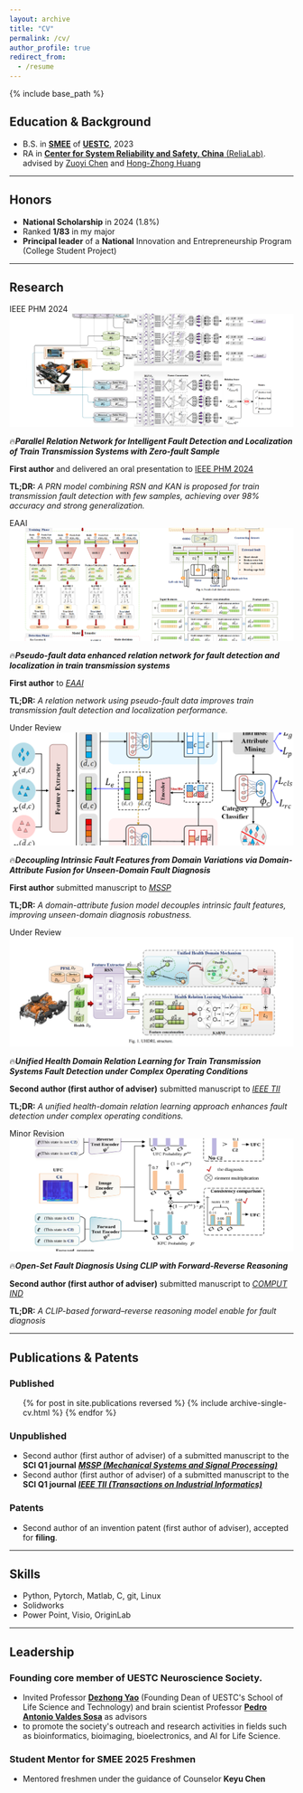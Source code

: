 ```yaml
---
layout: archive
title: "CV"
permalink: /cv/
author_profile: true
redirect_from:
  - /resume
---
```


{% include base_path %}

## Education & Background

* B.S. in [**SMEE**](https://www.smee.uestc.edu.cn/) of [**UESTC**](https://www.uestc.edu.cn/), 2023
* RA in [**Center for System Reliability and Safety, China** (ReliaLab)](http://relialab.org/). advised by [Zuoyi Chen](https://scholar.google.com/citations?user=nffqj1QAAAAJ&hl=zh-CN&oi=ao) and [Hong-Zhong Huang](https://www.researchgate.net/profile/Hong-Zhong-Huang)

---

## Honors

* **National Scholarship** in 2024 (1.8%)   
* Ranked **1/83** in my major   
* **Principal leader** of a **National** Innovation and Entrepreneurship Program (College Student Project)   

---

## Research   
<div class='paper-box'><div class='paper-box-image'><div><div class="badge">IEEE PHM 2024</div><img src='/images/PHM.png' alt="PHM" style="width: 100%; height: auto; object-fit: cover; max-height: 200px;"></div></div>
<div class='paper-box-text' markdown="1">

🔥***Parallel Relation Network for Intelligent Fault Detection and Localization of Train Transmission Systems with Zero-fault Sample***

**First author** and delivered an oral presentation to <a href="https://2024.globalphm.org/">IEEE PHM 2024</a></p>


**TL;DR:** *A PRN model combining RSN and KAN is proposed for train transmission fault detection with few samples, achieving over 98% accuracy and strong generalization.*

</div>
</div>

<div class='paper-box'>
  <div class='paper-box-image'>
    <div>
      <div class="badge">EAAI</div>
      <img src='/images/EAAI.png' alt="EAAI" style="width: 100%; height: auto; object-fit: cover; max-height: 200px;">
    </div>
  </div>
  <div class='paper-box-text' markdown="1">   


🔥***Pseudo-fault data enhanced relation network for fault detection and localization in train transmission systems***

**First author** to [*EAAI*](https://www.sciencedirect.com/journal/engineering-applications-of-artificial-intelligence)  

**TL;DR:** *A relation network using pseudo-fault data improves train transmission fault detection and localization performance.*
  </div>
</div>

<div class='paper-box'>
  <div class='paper-box-image'>
    <div>
      <div class="badge">Under Review</div>
      <img src='/images/CZSL.png' alt="MSSP" style="width: 100%; height: auto; object-fit: cover; max-height: 200px;">
    </div>
  </div>
  <div class='paper-box-text' markdown="1">

🔥***Decoupling Intrinsic Fault Features from Domain Variations via Domain-Attribute Fusion for Unseen-Domain Fault Diagnosis***

 **First author** submitted manuscript to [*MSSP*](https://www.sciencedirect.com/journal/mechanical-systems-and-signal-processing)  

**TL;DR:** *A domain-attribute fusion model decouples intrinsic fault features, improving unseen-domain diagnosis robustness.*
  </div>
</div>

<div class='paper-box'>
  <div class='paper-box-image'>
    <div>
      <div class="badge">Under Review</div>
      <img src='/images/UHDRL.png' alt="UHDRL" style="width: 100%; height: auto; object-fit: cover; max-height: 200px;">
    </div>
  </div>
  <div class='paper-box-text' markdown="1">

🔥***Unified Health Domain Relation Learning for Train Transmission Systems Fault Detection under Complex Operating Conditions***

**Second author (first author of adviser)** submitted manuscript to [*IEEE TII*](https://www.ieee-ies.org/pubs/transactions-on-industrial-informatics)  

**TL;DR:** *A unified health-domain relation learning approach enhances fault detection under complex operating conditions.*
  </div>
</div>

<div class='paper-box'>
  <div class='paper-box-image'>
    <div>
      <div class="badge">Minor Revision</div>
      <img src='/images/CLIP.png' alt="CLIP" style="width: 100%; height: auto; object-fit: cover; max-height: 200px;">
    </div>
  </div>
  <div class='paper-box-text' markdown="1">

🔥***Open-Set Fault Diagnosis Using CLIP with Forward-Reverse Reasoning***

**Second author (first author of adviser)** submitted manuscript to [*COMPUT IND*](https://www.sciencedirect.com/journal/computers-in-industry)  

**TL;DR:** *A CLIP-based forward–reverse reasoning model enable for fault diagnosis*


---   

## Publications & Patents

### Published
  <ul>{% for post in site.publications reversed %}
    {% include archive-single-cv.html %}
  {% endfor %}</ul>

### Unpublished
* Second author (first author of adviser) of a submitted manuscript to the **SCI Q1 journal** [***MSSP (Mechanical Systems and Signal Processing)***](https://www.sciencedirect.com/journal/mechanical-systems-and-signal-processing)    
* Second author (first author of adviser) of a submitted manuscript to the **SCI Q1 journal** [***IEEE TII (Transactions on Industrial Informatics)***](https://www.ieee-ies.org/pubs/transactions-on-industrial-informatics)    

### Patents
* Second author of an invention patent (first author of adviser), accepted for **filing**.     

---

[//]: # (Work experience)

[//]: # (======)

[//]: # (* Spring 2024: Academic Pages Collaborator)

[//]: # (  * GitHub University)

[//]: # (  * Duties includes: Updates and improvements to template)

[//]: # (  * Supervisor: The Users)

[//]: # ()
[//]: # (* Fall 2015: Research Assistant)

[//]: # (  * GitHub University)

[//]: # (  * Duties included: Merging pull requests)

[//]: # (  * Supervisor: Professor Hub)

[//]: # ()
[//]: # (* Summer 2015: Research Assistant)

[//]: # (  * GitHub University)

[//]: # (  * Duties included: Tagging issues)

[//]: # (  * Supervisor: Professor Git)
  
## Skills

* Python, Pytorch, Matlab, C, git, Linux
* Solidworks
* Power Point, Visio, OriginLab

---

## Leadership

### Founding core member of UESTC Neuroscience Society.
* Invited Professor [**Dezhong Yao**](https://scholar.google.com/citations?user=ClUoWqsAAAAJ&hl=zh-CN&oi=ao) (Founding Dean of UESTC's School of Life Science and Technology) and brain scientist Professor [**Pedro Antonio Valdes Sosa**](https://scholar.google.com/citations?user=0M2PVJIAAAAJ&hl=zh-CN&oi=ao) as advisors    
* to promote the society's outreach and research activities in fields such as bioinformatics, bioimaging, bioelectronics, and AI for Life Science.    

### Student Mentor for SMEE 2025 Freshmen    
* Mentored freshmen under the guidance of Counselor **Keyu Chen**
  


